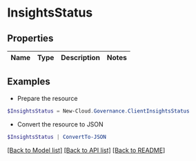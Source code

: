 # InsightsStatus
## Properties

Name | Type | Description | Notes
------------ | ------------- | ------------- | -------------

## Examples

- Prepare the resource
```powershell
$InsightsStatus = New-Cloud.Governance.ClientInsightsStatus 
```

- Convert the resource to JSON
```powershell
$InsightsStatus | ConvertTo-JSON
```

[[Back to Model list]](../README.md#documentation-for-models) [[Back to API list]](../README.md#documentation-for-api-endpoints) [[Back to README]](../README.md)

